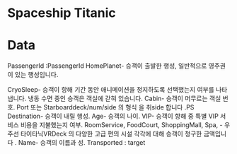 # Spaceship Titanic

# Data

PassengerId :PassengerId
HomePlanet- 승객이 출발한 행성, 일반적으로 영주권이 있는 행성입니다.

CryoSleep- 승객이 항해 기간 동안 애니메이션을 정지하도록 선택했는지 여부를 나타냅니다. 냉동 수면 중인 승객은 객실에 갇혀 있습니다.
Cabin- 승객이 머무르는 객실 번호. Port 또는 Starboarddeck/num/side 의 형식 을 취side 합니다 .PS
Destination- 승객이 내릴 행성.
Age- 승객의 나이.
VIP- 승객이 항해 중 특별 VIP 서비스 비용을 지불했는지 여부.
RoomService, FoodCourt, ShoppingMall, Spa, - 우주선 타이타닉VRDeck 의 다양한 고급 편의 시설 각각에 대해 승객이 청구한 금액입니다 .
Name- 승객의 이름과 성.
Transported : target


##  